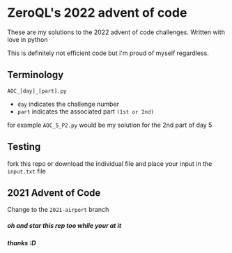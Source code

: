 # ZeroQL's 2022 advent of code

These are my solutions to the 2022 advent of code challenges. Written with love in python

This is definitely not efficient code but i'm proud of myself regardless.

## Terminology
```AOC_[day]_[part].py```
- ``day`` indicates the challenge number
- ``part`` indicates the associated part ``(1st or 2nd)``

for example ``AOC_5_P2.py`` would be my solution for the 2nd part of day 5

##  Testing

fork this repo or download the individual file and
place your input in the ``input.txt`` file

## 2021 Advent of Code

Change to the ``2021-airport`` branch

##### oh and star this rep too while your at it
##### thanks :D
